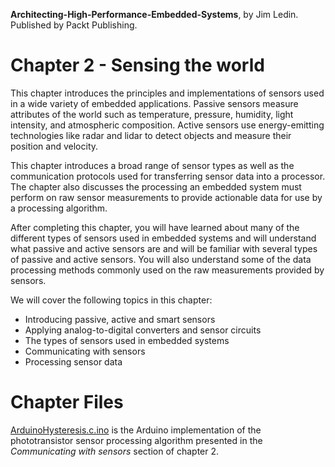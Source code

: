 __Architecting-High-Performance-Embedded-Systems__, by Jim Ledin. Published by Packt Publishing.
# Chapter 2 - Sensing the world

This chapter introduces the principles and implementations of sensors used in a wide variety of embedded applications. Passive sensors measure attributes of the world such as temperature, pressure, humidity, light intensity, and atmospheric composition. Active sensors use energy-emitting technologies like radar and lidar to detect objects and measure their position and velocity.

This chapter introduces a broad range of sensor types as well as the communication protocols used for transferring sensor data into a processor. The chapter also discusses the processing an embedded system must perform on raw sensor measurements to provide actionable data for use by a processing algorithm. 

After completing this chapter, you will have learned about many of the different types of sensors used in embedded systems and will understand what passive and active sensors are and will be familiar with several types of passive and active sensors. You will also understand some of the data processing methods commonly used on the raw measurements provided by sensors.

We will cover the following topics in this chapter: 
* Introducing passive, active and smart sensors
* Applying analog-to-digital converters and sensor circuits
* The types of sensors used in embedded systems
* Communicating with sensors
* Processing sensor data

# Chapter Files

[ArduinoHysteresis.c.ino](src/ArduinoHysteresis.c.ino) is the Arduino implementation of the phototransistor sensor processing algorithm presented in the *Communicating with sensors* section of chapter 2.
